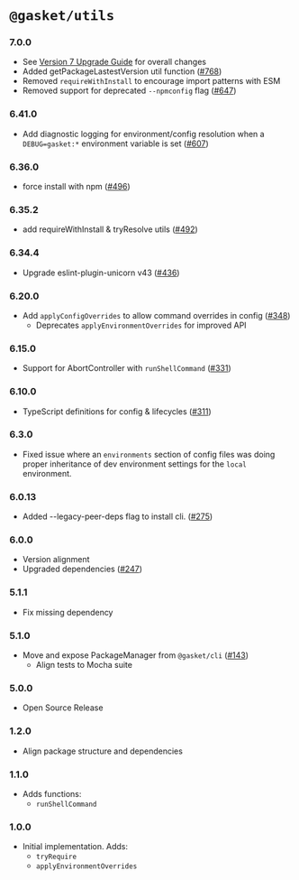 # `@gasket/utils`

### 7.0.0

- See [Version 7 Upgrade Guide] for overall changes
- Added getPackageLastestVersion util function ([#768])
- Removed `requireWithInstall` to encourage import patterns with ESM
- Removed support for deprecated `--npmconfig` flag ([#647])

### 6.41.0

- Add diagnostic logging for environment/config resolution when a `DEBUG=gasket:*` environment variable is set ([#607])

### 6.36.0

- force install with npm ([#496])

### 6.35.2

- add requireWithInstall & tryResolve utils ([#492])

### 6.34.4

- Upgrade eslint-plugin-unicorn v43 ([#436])

### 6.20.0

- Add `applyConfigOverrides` to allow command overrides in config ([#348])
  - Deprecates `applyEnvironmentOverrides` for improved API

### 6.15.0

- Support for AbortController with `runShellCommand` ([#331])

### 6.10.0

- TypeScript definitions for config & lifecycles ([#311])

### 6.3.0

- Fixed issue where an `environments` section of config files was doing proper inheritance of dev environment settings for the `local` environment.

### 6.0.13

- Added --legacy-peer-deps flag to install cli. ([#275])

### 6.0.0

- Version alignment
- Upgraded dependencies ([#247])

### 5.1.1

- Fix missing dependency

### 5.1.0

- Move and expose PackageManager from `@gasket/cli` ([#143])
  - Align tests to Mocha suite

### 5.0.0

- Open Source Release

### 1.2.0

- Align package structure and dependencies

### 1.1.0

- Adds functions:
  - `runShellCommand`

### 1.0.0

- Initial implementation. Adds:
  - `tryRequire`
  - `applyEnvironmentOverrides`


[Version 7 Upgrade Guide]: /docs/upgrade-to-7.md
[#143]: https://github.com/godaddy/gasket/pull/143
[#247]: https://github.com/godaddy/gasket/pull/247
[#275]: https://github.com/godaddy/gasket/pull/275
[#311]: https://github.com/godaddy/gasket/pull/311
[#331]: https://github.com/godaddy/gasket/pull/331
[#348]: https://github.com/godaddy/gasket/pull/348
[#436]: https://github.com/godaddy/gasket/pull/436
[#492]: https://github.com/godaddy/gasket/pull/492
[#496]: https://github.com/godaddy/gasket/pull/496
[#607]: https://github.com/godaddy/gasket/pull/607
[#647]: https://github.com/godaddy/gasket/pull/647
[#768]: https://github.com/godaddy/gasket/pull/768
